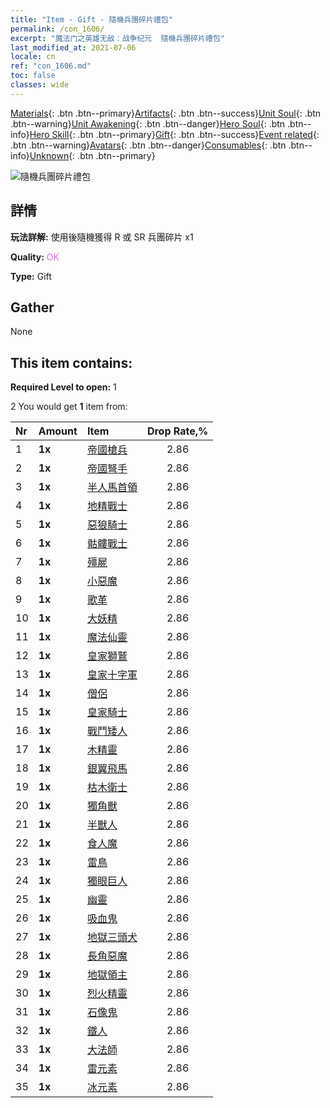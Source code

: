 ```yaml
---
title: "Item - Gift - 隨機兵團碎片禮包"
permalink: /con_1606/
excerpt: "魔法门之英雄无敌：战争纪元  隨機兵團碎片禮包"
last_modified_at: 2021-07-06
locale: cn
ref: "con_1606.md"
toc: false
classes: wide
---
```

 [Materials](/ItemsCN/){: .btn .btn--primary}[Artifacts](/ItemsCN/Artifacts/){: .btn .btn--success}[Unit Soul](/ItemsCN/UnitSoul/){: .btn .btn--warning}[Unit Awakening](/ItemsCN/UnitAwakening/){: .btn .btn--danger}[Hero Soul](/ItemsCN/HeroSoul/){: .btn .btn--info}[Hero Skill](/ItemsCN/HeroSkill/){: .btn .btn--primary}[Gift](/ItemsCN/Gift/){: .btn .btn--success}[Event related](/ItemsCN/Events/){: .btn .btn--warning}[Avatars](/ItemsCN/Avatars/){: .btn .btn--danger}[Consumables](/ItemsCN/Consumables/){: .btn .btn--info}[Unknown](/ItemsCN/Unknown/){: .btn .btn--primary}

 ![隨機兵團碎片禮包](/images/t/i_907222.png)

## 詳情
 **玩法詳解:** 使用後隨機獲得 R 或 SR 兵團碎片 x1

 **Quality:** <span style="color: #DA70D6">OK</span>

 **Type:** Gift

## Gather

  None

## This item contains:

 **Required Level to open:** 1

 2 You would get **1** item  from:

  | Nr | Amount |     Item    | Drop Rate,% |
  |:---|:-------|:------------|:---------:|
  | 1 |  **1x** | [帝國槍兵](/cn/Items/unt_190/) | 2.86 | 
  | 2 |  **1x** | [帝國弩手](/cn/Items/unt_191/) | 2.86 | 
  | 3 |  **1x** | [半人馬首領](/cn/Items/unt_199/) | 2.86 | 
  | 4 |  **1x** | [地精戰士](/cn/Items/unt_217/) | 2.86 | 
  | 5 |  **1x** | [惡狼騎士](/cn/Items/unt_218/) | 2.86 | 
  | 6 |  **1x** | [骷髏戰士](/cn/Items/unt_208/) | 2.86 | 
  | 7 |  **1x** | [殭屍](/cn/Items/unt_209/) | 2.86 | 
  | 8 |  **1x** | [小惡魔](/cn/Items/unt_226/) | 2.86 | 
  | 9 |  **1x** | [歌革](/cn/Items/unt_227/) | 2.86 | 
  | 10 |  **1x** | [大妖精](/cn/Items/unt_235/) | 2.86 | 
  | 11 |  **1x** | [魔法仙靈](/cn/Items/unt_262/) | 2.86 | 
  | 12 |  **1x** | [皇家獅鷲](/cn/Items/unt_192/) | 2.86 | 
  | 13 |  **1x** | [皇家十字軍](/cn/Items/unt_193/) | 2.86 | 
  | 14 |  **1x** | [僧侶](/cn/Items/unt_194/) | 2.86 | 
  | 15 |  **1x** | [皇家騎士](/cn/Items/unt_195/) | 2.86 | 
  | 16 |  **1x** | [戰鬥矮人](/cn/Items/unt_200/) | 2.86 | 
  | 17 |  **1x** | [木精靈](/cn/Items/unt_201/) | 2.86 | 
  | 18 |  **1x** | [銀翼飛馬](/cn/Items/unt_202/) | 2.86 | 
  | 19 |  **1x** | [枯木衛士](/cn/Items/unt_203/) | 2.86 | 
  | 20 |  **1x** | [獨角獸](/cn/Items/unt_204/) | 2.86 | 
  | 21 |  **1x** | [半獸人](/cn/Items/unt_219/) | 2.86 | 
  | 22 |  **1x** | [食人魔](/cn/Items/unt_220/) | 2.86 | 
  | 23 |  **1x** | [雷鳥](/cn/Items/unt_221/) | 2.86 | 
  | 24 |  **1x** | [獨眼巨人](/cn/Items/unt_222/) | 2.86 | 
  | 25 |  **1x** | [幽靈](/cn/Items/unt_210/) | 2.86 | 
  | 26 |  **1x** | [吸血鬼](/cn/Items/unt_211/) | 2.86 | 
  | 27 |  **1x** | [地獄三頭犬](/cn/Items/unt_228/) | 2.86 | 
  | 28 |  **1x** | [長角惡魔](/cn/Items/unt_229/) | 2.86 | 
  | 29 |  **1x** | [地獄領主](/cn/Items/unt_230/) | 2.86 | 
  | 30 |  **1x** | [烈火精靈](/cn/Items/unt_231/) | 2.86 | 
  | 31 |  **1x** | [石像鬼](/cn/Items/unt_236/) | 2.86 | 
  | 32 |  **1x** | [鐵人](/cn/Items/unt_237/) | 2.86 | 
  | 33 |  **1x** | [大法師](/cn/Items/unt_238/) | 2.86 | 
  | 34 |  **1x** | [雷元素](/cn/Items/unt_263/) | 2.86 | 
  | 35 |  **1x** | [冰元素](/cn/Items/unt_264/) | 2.86 | 
